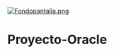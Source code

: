 [![Fondopantalla.png](https://i.postimg.cc/XN9wxg8H/Fondopantalla.png)](https://postimg.cc/ThYL3gBg)
# Proyecto-Oracle
